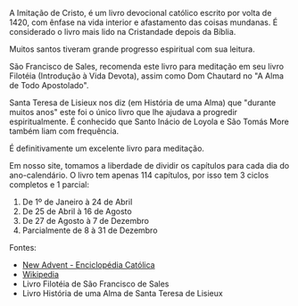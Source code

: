 A Imitação de Cristo, é um livro devocional católico escrito por volta de 1420, com ênfase na vida interior e afastamento das coisas mundanas. É considerado o livro mais lido na Cristandade depois da Bíblia.
 
Muitos santos tiveram grande progresso espiritual com sua leitura. 

São Francisco de Sales, recomenda este livro para meditação em seu livro Filotéia (Introdução à Vida Devota), assim como Dom Chautard no "A Alma de Todo Apostolado". 

Santa Teresa de Lisieux nos diz (em História de uma Alma) que "durante muitos anos" este foi o único livro que lhe ajudava a progredir espiritualmente. É conhecido que Santo Inácio de Loyola e São Tomás More também liam com frequência.
 
É definitivamente um excelente livro para meditação.
 
Em nosso site, tomamos a liberdade de dividir os capítulos para cada dia do ano-calendário. O livro tem apenas 114 capítulos, por isso tem 3 ciclos completos e 1 parcial:
 
1. De 1º de Janeiro à 24 de Abril
2. De 25 de Abril à 16 de Agosto
3. De 27 de Agosto à 7 de Dezembro
4. Parcialmente de 8 à 31 de Dezembro
 
Fontes:
- [New Advent - Enciclopédia Católica](https://www.newadvent.org/cathen/07674c.htm)
- [Wikipedia](https://en.wikipedia.org/wiki/The_Imitation_of_Christ)
- Livro Filotéia de São Francisco de Sales
- Livro História de uma Alma de Santa Teresa de Lisieux